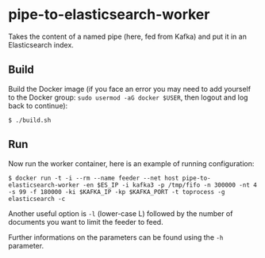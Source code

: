 # pipe-to-elasticsearch-worker
 Takes the content of a named pipe (here, fed from Kafka) and put it in an Elasticsearch index. 
 
## Build
Build the Docker image (if you face an error you may need to add yourself to the Docker group: `sudo usermod -aG docker $USER`, then logout and log back to continue):

```
$ ./build.sh
```

## Run
Now run the worker container, here is an example of running configuration:

```
$ docker run -t -i --rm --name feeder --net host pipe-to-elasticsearch-worker -en $ES_IP -i kafka3 -p /tmp/fifo -n 300000 -nt 4 -s 99 -f 180000 -ki $KAFKA_IP -kp $KAFKA_PORT -t toprocess -g elasticsearch -c
```

Another useful option is `-l` (lower-case L) followed by the number of documents you want to limit the feeder to feed.

Further informations on the parameters can be found using the `-h` parameter.

